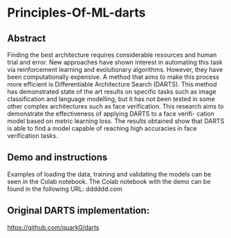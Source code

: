 # Principles-Of-ML-darts
## Abstract
Finding the best architecture requires considerable resources and human trial and error. New approaches have shown interest in automating this task via reinforcement learning and evolutionary algorithms. However, they have been computationally expensive. A method that aims to make this process more efficient is Differentiable Architecture Search (DARTS). This method has demonstrated state of the art results on specific tasks such as image classification and language modelling, but it has not been tested in some other complex architectures such as face verification. This research aims to demonstrate the effectiveness of applying DARTS to a face verifi- cation model based on metric learning loss. The results obtained show that DARTS is able to find a model capable of reaching high accuracies in face verification tasks.

## Demo and instructions
Examples of loading the data, training and validating the models can be seen in the Colab notebook. The Colab notebook with the demo can be found in the following URL: dddddd.com

## Original DARTS implementation: 
https://github.com/quark0/darts